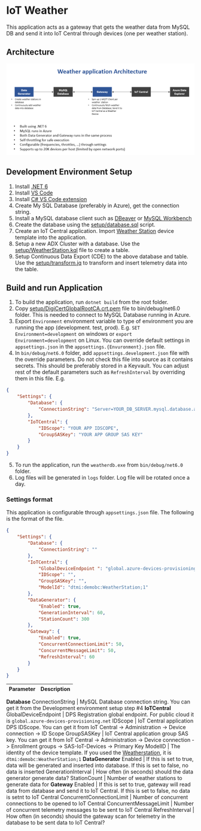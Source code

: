 # IoT Weather
This application acts as a gateway that gets the weather data from MySQL DB and send it into IoT Central through devices (one per weather station).


## Architecture ##
<img src="docs/weather.png" alt="architecture" />


## Development Environment Setup ##
1. Install [.NET 6](https://dotnet.microsoft.com/en-us/download/dotnet/6.0)
2. Install [VS Code](https://code.visualstudio.com/Download)
3. Install [ C# VS Code extension](https://marketplace.visualstudio.com/items?itemName=ms-dotnettools.csharp)
4. Create My SQL Database (preferably in Azure), get the connection string.
5. Install a MySQL database client such as [DBeaver](https://dbeaver.io/download/) or [MySQL Workbench](https://dev.mysql.com/downloads/workbench/)
6. Create the database using the [setup/database.sql](setup/database.sql) script.
7. Create an IoT Central application. Import [Weather Station](setup/WeatherStation.json) device template into the application.
8. Setup a new ADX Cluster with a database. Use the [setup/WeatherStation.kql](setup/WeatherStation.kql) file to create a table.
9. Setup Continuous Data Export (CDE) to the above database and table. Use the [setup/transform.jq](setup/transform.jq) to transform and insert telemetry data into the table.


## Build and run Application ##
1. To build the application, run `dotnet build` from the root folder.
2. Copy [setup/DigiCertGlobalRootCA.crt.pem](setup/DigiCertGlobalRootCA.crt.pem) file to bin/debug/net6.0 folder. This is needed to connect to MySQL Database running in Azure.
3. Export `Environment` environment variable to type of environment you are running the app (development. test, prod). E.g. `SET Environment=development` on windows or `export Environment=development` on Linux. You can override default settings in `appsettings.json` in the `appsettings.{Envuronment}.json` file.
4. In `bin/debug/net6.0` folder, add `appsettings.development.json` file with the override parameters. Do not check this file into source as it contains secrets. This should be preferably stored in a Keyvault. You can adjust rest of the default parameters such as `RefreshInterval` by overriding them in this file.
E.g.
```JSON
{
    "Settings": {
        "Database": {
            "ConnectionString": "Server=YOUR_DB_SERVER.mysql.database.azure.com;UserID=YOUR_USER_NAME;Password=YOUR_PASSWORD;Database=weather;SslMode=Required;SslCa=DigiCertGlobalRootCA.crt.pem"
        },
        "IoTCentral": {
            "IDScope": "YOUR APP IDSCOPE",
            "GroupSASKey": "YOUR APP GROUP SAS KEY"
        }
    }
}
```
5. To run the application, run the `weatherdb.exe` from `bin/debug/net6.0` folder.
6. Log files will be generated in `logs` folder. Log file will be rotated once a day.

### Settings format
This application is configurable through `appsettings.json` file. The following is the format of the file.
```JSON
{
    "Settings": {
        "Database": {
            "ConnectionString": ""
        },
        "IoTCentral": {
            "GlobalDeviceEndpoint ": "global.azure-devices-provisioning.net",
            "IDScope": "",
            "GroupSASKey": "",
            "ModelId": "dtmi:demobc:WeatherStation;1"
        },
        "DataGenerator": {
            "Enabled": true,
            "GenerationInterval": 60,
            "StationCount": 300
        },
        "Gateway": {
            "Enabled": true,
            "ConcurrentConnectionLimit": 50,
            "ConcurrentMessageLimit": 50,
            "RefreshInterval": 60
        }
    }
}
```
Parameter                 | Description
--------------------------|------------------------------
**Database**
ConnectionString          | MySQL Database connection string. You can get it from the Development environment setup step #4
**IoTCentral**
GlobalDeviceEndpoint      | DPS Registration global endpoint. For public cloud it is `global.azure-devices-provisioning.net`
IDScope                   | IoT Central application DPS IDScope. You can get it from IoT Central -> Administration -> Device connection -> ID Scope
GroupSASKey               | IoT Central application group SAS key. You can get it from IoT Central -> Administration -> Device connection -> Enrollment groups -> SAS-IoT-Devices -> Primary Key
ModelID                   | The identity of the device template. If you used the [Weatherstation](setup/WeatherStation.json), it is `dtmi:demobc:WeatherStation;1`
**DataGenerator**
Enabled                   | If this is set to true, data will be generated and inserted into database. If this is set to false, no data is inserted
GenerationInterval        | How often (in seconds) should the data generator generate data?
StationCount              | Number of weather stations to generate data for
**Gateway**
Enabled                   | If this is set to true, gateway will read data from database and send it to IoT Central. If this is set to false, no data is setnt to IoT Central
ConcurrentConnectionLimit | Number of concurrent connections to be opened to IoT Central
ConcurrentMessageLimit    | Number of concurrent telemetry messages to be sent to IoT Central
RefreshInterval           | How often (in seconds) should the gateway scan for telemetry in the database to be sent data to IoT Central?
